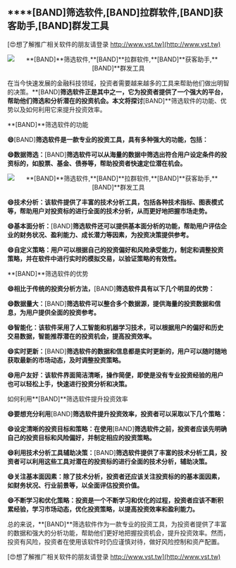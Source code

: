 ## ****[BAND]**筛选软件,**[BAND]**拉群软件,**[BAND]**获客助手,**[BAND]**群发工具**

[😍想了解推广相关软件的朋友请登录 http://www.vst.tw](http://www.vst.tw)

 <center><img src="https://vst.tw/MP4/tuiguang/png/7.png" alt="**[BAND]**筛选软件,**[BAND]**拉群软件,**[BAND]**获客助手,**[BAND]**群发工具"></center>

在当今快速发展的金融科技领域，投资者需要越来越多的工具来帮助他们做出明智的决策。**[BAND]**筛选软件正是其中之一，它为投资者提供了一个强大的平台，帮助他们筛选和分析潜在的投资机会。本文将探讨**[BAND]**筛选软件的功能、优势以及如何利用它来提升投资效率。

**[BAND]**筛选软件的功能

**😄**[BAND]**筛选软件是一款专业的投资工具，具有多种强大的功能，包括：**

**😄数据筛选：**[BAND]**筛选软件可以从海量的数据中筛选出符合用户设定条件的投资标的，如股票、基金、债券等，帮助投资者快速定位潜在机会。**

 <center><img src="https://vst.tw/MP4/tuiguang/png/0.png" alt="**[BAND]**筛选软件,**[BAND]**拉群软件,**[BAND]**获客助手,**[BAND]**群发工具"></center>

**😄技术分析：该软件提供了丰富的技术分析工具，包括各种技术指标、图表模式等，帮助用户对投资标的进行全面的技术分析，从而更好地把握市场走势。**

**😄基本面分析：**[BAND]**筛选软件还可以提供基本面分析的功能，帮助用户评估企业的财务状况、盈利能力、成长潜力等因素，为投资决策提供参考。**

**😄自定义策略：用户可以根据自己的投资偏好和风险承受能力，制定和调整投资策略，并在软件中进行实时的模拟交易，以验证策略的有效性。**

**[BAND]**筛选软件的优势

**😄相比于传统的投资分析方法，**[BAND]**筛选软件具有以下几个明显的优势：**

**😄数据量大：**[BAND]**筛选软件可以整合多个数据源，提供海量的投资数据和信息，为用户提供全面的投资参考。**

**😄智能化：该软件采用了人工智能和机器学习技术，可以根据用户的偏好和历史交易数据，智能推荐潜在的投资机会，提高投资效率。**

**😄实时更新：**[BAND]**筛选软件的数据和信息都是实时更新的，用户可以随时随地获取最新的市场动态，及时调整投资策略。**

**😄用户友好：该软件界面简洁清晰，操作简便，即使是没有专业投资经验的用户也可以轻松上手，快速进行投资分析和决策。**

如何利用**[BAND]**筛选软件提升投资效率

**😄要想充分利用**[BAND]**筛选软件提升投资效率，投资者可以采取以下几个策略：**

**😄设定清晰的投资目标和策略：在使用**[BAND]**筛选软件之前，投资者应该先明确自己的投资目标和风险偏好，并制定相应的投资策略。**

**😄利用技术分析工具辅助决策：**[BAND]**筛选软件提供了丰富的技术分析工具，投资者可以利用这些工具对潜在的投资标的进行全面的技术分析，辅助决策。**

**😄关注基本面因素：除了技术分析，投资者还应该关注投资标的的基本面因素，如财务状况、行业前景等，以全面评估投资价值。**

**😄不断学习和优化策略：投资是一个不断学习和优化的过程，投资者应该不断积累经验，学习市场动态，优化投资策略，以提高投资效率和盈利能力。**

总的来说，**[BAND]**筛选软件作为一款专业的投资工具，为投资者提供了丰富的数据和强大的分析功能，帮助他们更好地把握投资机会，提升投资效率。然而，投资有风险，投资者在使用该软件时仍应谨慎对待，做好风险控制和资产配置。

[😍想了解推广相关软件的朋友请登录 http://www.vst.tw](http://www.vst.tw)



